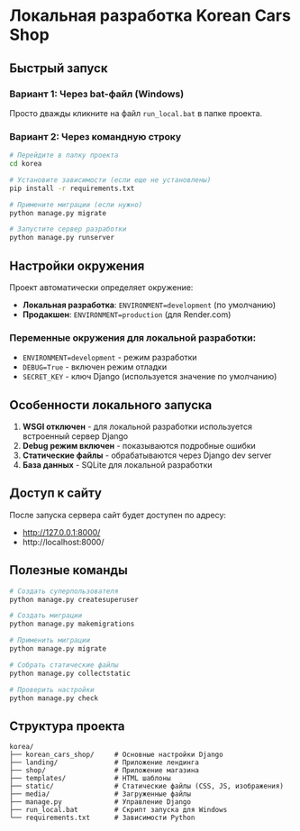 # Локальная разработка Korean Cars Shop

## Быстрый запуск

### Вариант 1: Через bat-файл (Windows)
Просто дважды кликните на файл `run_local.bat` в папке проекта.

### Вариант 2: Через командную строку
```bash
# Перейдите в папку проекта
cd korea

# Установите зависимости (если еще не установлены)
pip install -r requirements.txt

# Примените миграции (если нужно)
python manage.py migrate

# Запустите сервер разработки
python manage.py runserver
```

## Настройки окружения

Проект автоматически определяет окружение:
- **Локальная разработка**: `ENVIRONMENT=development` (по умолчанию)
- **Продакшен**: `ENVIRONMENT=production` (для Render.com)

### Переменные окружения для локальной разработки:
- `ENVIRONMENT=development` - режим разработки
- `DEBUG=True` - включен режим отладки
- `SECRET_KEY` - ключ Django (используется значение по умолчанию)

## Особенности локального запуска

1. **WSGI отключен** - для локальной разработки используется встроенный сервер Django
2. **Debug режим включен** - показываются подробные ошибки
3. **Статические файлы** - обрабатываются через Django dev server
4. **База данных** - SQLite для локальной разработки

## Доступ к сайту

После запуска сервера сайт будет доступен по адресу:
- http://127.0.0.1:8000/
- http://localhost:8000/

## Полезные команды

```bash
# Создать суперпользователя
python manage.py createsuperuser

# Создать миграции
python manage.py makemigrations

# Применить миграции
python manage.py migrate

# Собрать статические файлы
python manage.py collectstatic

# Проверить настройки
python manage.py check
```

## Структура проекта

```
korea/
├── korean_cars_shop/     # Основные настройки Django
├── landing/              # Приложение лендинга
├── shop/                 # Приложение магазина
├── templates/            # HTML шаблоны
├── static/               # Статические файлы (CSS, JS, изображения)
├── media/                # Загруженные файлы
├── manage.py             # Управление Django
├── run_local.bat         # Скрипт запуска для Windows
└── requirements.txt      # Зависимости Python
``` 